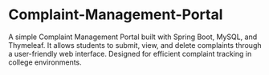 # Complaint-Management-Portal
A simple Complaint Management Portal built with Spring Boot, MySQL, and Thymeleaf. It allows students to submit, view, and delete complaints through a user-friendly web interface. Designed for efficient complaint tracking in college environments.
